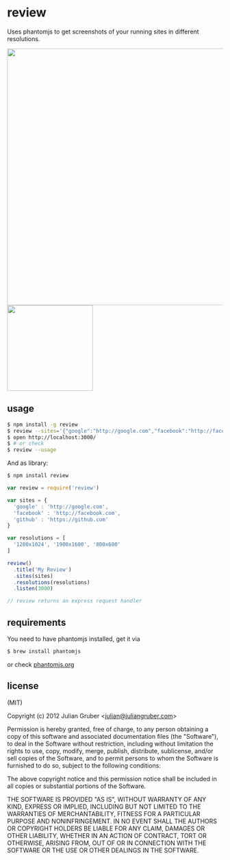 
# review

Uses phantomjs to get screenshots of your running sites in different resolutions.

<img src="http://f.cl.ly/items/3T2k0x0N0M0T3y1j2Y1c/Screen%20Shot%202013-01-14%20at%2011.38.41%20PM.png" width="600">
<img src="http://f.cl.ly/items/0z2H263Q302m1b2C452C/Screen%20Shot%202013-01-14%20at%2011.38.55%20PM.png" width="200">

## usage

```bash
$ npm install -g review
$ review --sites='{"google":"http://google.com","facebook":"http://facebook.com"}' --resolutions='["1440x900","1280x1024"]' --port 3000
$ open http://localhost:3000/
$ # or check
$ review --usage
```

And as library:

```bash
$ npm install review
```

```js
var review = require('review')

var sites = {
  'google' : 'http://google.com',
  'facebook' : 'http://facebook.com',
  'github' : 'https://github.com'
}

var resolutions = [
  '1280x1024', '1900x1600', '800x600'
]

review()
  .title('My Review')
  .sites(sites)
  .resolutions(resolutions)
  .listen(3000)

// review returns an express request handler
```

## requirements

You need to have phantomjs installed, get it via

```bash
$ brew install phantomjs
```

or check [phantomjs.org](http://phantomjs.org/)

## license

(MIT)

Copyright (c) 2012 Julian Gruber &lt;julian@juliangruber.com&gt;

Permission is hereby granted, free of charge, to any person obtaining a copy of this software and associated documentation files (the "Software"), to deal in the Software without restriction, including without limitation the rights to use, copy, modify, merge, publish, distribute, sublicense, and/or sell copies of the Software, and to permit persons to whom the Software is furnished to do so, subject to the following conditions:

The above copyright notice and this permission notice shall be included in all copies or substantial portions of the Software.

THE SOFTWARE IS PROVIDED "AS IS", WITHOUT WARRANTY OF ANY KIND, EXPRESS OR IMPLIED, INCLUDING BUT NOT LIMITED TO THE WARRANTIES OF MERCHANTABILITY, FITNESS FOR A PARTICULAR PURPOSE AND NONINFRINGEMENT. IN NO EVENT SHALL THE AUTHORS OR COPYRIGHT HOLDERS BE LIABLE FOR ANY CLAIM, DAMAGES OR OTHER LIABILITY, WHETHER IN AN ACTION OF CONTRACT, TORT OR OTHERWISE, ARISING FROM, OUT OF OR IN CONNECTION WITH THE SOFTWARE OR THE USE OR OTHER DEALINGS IN THE SOFTWARE.